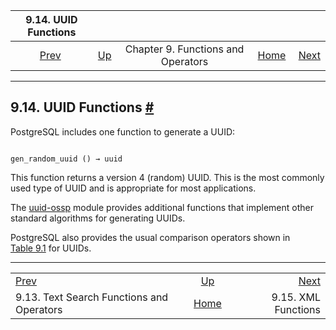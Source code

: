 

|                              9.14. UUID Functions                              |                                                           |                                    |                                                       |                                                   |
| :----------------------------------------------------------------------------: | :-------------------------------------------------------- | :--------------------------------: | ----------------------------------------------------: | ------------------------------------------------: |
| [Prev](functions-textsearch.html "9.13. Text Search Functions and Operators")  | [Up](functions.html "Chapter 9. Functions and Operators") | Chapter 9. Functions and Operators | [Home](index.html "PostgreSQL 17devel Documentation") |  [Next](functions-xml.html "9.15. XML Functions") |

***

## 9.14. UUID Functions [#](#FUNCTIONS-UUID)

PostgreSQL includes one function to generate a UUID:

```

gen_random_uuid () → uuid
```

This function returns a version 4 (random) UUID. This is the most commonly used type of UUID and is appropriate for most applications.

The [uuid-ossp](uuid-ossp.html "F.48. uuid-ossp — a UUID generator") module provides additional functions that implement other standard algorithms for generating UUIDs.

PostgreSQL also provides the usual comparison operators shown in [Table 9.1](functions-comparison.html#FUNCTIONS-COMPARISON-OP-TABLE "Table 9.1. Comparison Operators") for UUIDs.

***

|                                                                                |                                                           |                                                   |
| :----------------------------------------------------------------------------- | :-------------------------------------------------------: | ------------------------------------------------: |
| [Prev](functions-textsearch.html "9.13. Text Search Functions and Operators")  | [Up](functions.html "Chapter 9. Functions and Operators") |  [Next](functions-xml.html "9.15. XML Functions") |
| 9.13. Text Search Functions and Operators                                      |   [Home](index.html "PostgreSQL 17devel Documentation")   |                               9.15. XML Functions |
